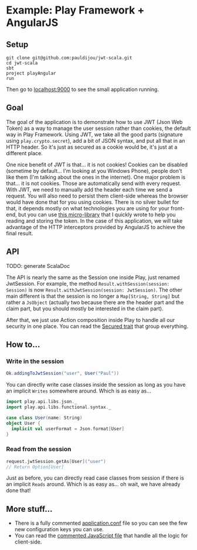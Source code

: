 # Example: Play Framework + AngularJS

## Setup

~~~ shell
git clone git@github.com:pauldijou/jwt-scala.git
cd jwt-scala
sbt
project playAngular
run
~~~

Then go to [localhost:9000](http://localhost:9000) to see the small application running.

## Goal

The goal of the application is to demonstrate how to use JWT (Json Web Token) as a way to manage the user session rather than cookies, the default way in Play Framework. Using JWT, we take all the good parts (signature using `play.crypto.secret`), add a bit of JSON syntax, and put all that in an HTTP header. So it's just as secured as a cookie would be, it's just at a different place.

One nice benefit of JWT is that... it is not cookies! Cookies can be disabled (sometime by default... I'm looking at you Windows Phone), people don't like them (I'm talking about the ones in the internet). One major problem is that... it is not cookies. Those are automatically send with every request. With JWT, we need to manually add the header each time we send a request. You will also need to persist them client-side whereas the browser would have done that for you using cookies. There is no silver bullet for that, it depends mostly on what technologies you are using for your front-end, but you can use [this micro-library](https://github.com/pauldijou/jwt-client) that I quickly wrote to help you reading and storing the token. In the case of this application, we will take advantage of the HTTP interceptors provided by AngularJS to achieve the final result.  

## API

TODO: generate ScalaDoc

The API is nearly the same as the Session one inside Play, just renamed JwtSession. For example, the method `Result.withSession(session: Session)` is now `Result.withJwtSession(session: JwtSession)`. The other main different is that the session is no longer a `Map[String, String]` but rather a `JsObject` (actually two because there are the header part and the claim part, but you should mostly be interested in the claim part).

After that, we just use Action composition inside Play to handle all our security in one place. You can read the [Secured trait](https://github.com/pauldijou/jwt-scala/blob/master/examples/play-angular/app/controllers/Secured.scala) that group everything.

## How to...

### Write in the session

~~~ scala
Ok.addingToJwtSession("user", User("Paul"))
~~~

You can directly write case classes inside the session as long as you have an implicit `Writes` somewhere around. Which is as easy as...

~~~ scala
import play.api.libs.json._
import play.api.libs.functional.syntax._

case class User(name: String)
object User {
  implicit val userFormat = Json.format[User]
}
~~~

### Read from the session

~~~ scala
request.jwtSession.getAs[User]("user")
// Return Option[User]
~~~

Just as before, you can directly read case classes from session if there is an implicit `Reads` around. Which is as easy as... oh wait, we have already done that!

## More stuff...

- There is a fully commented [application.conf](https://github.com/pauldijou/jwt-scala/blob/master/examples/play-angular/conf/application.conf) file so you can see the few new configuration keys you can use.
- You can read the [commented JavaScript file](https://github.com/pauldijou/jwt-scala/blob/master/examples/play-angular/public/javascripts/app.js) that handle all the logic for client-side.
